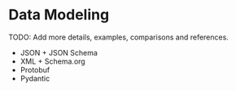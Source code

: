 # Data Modeling

TODO: Add more details, examples, comparisons and references.

- JSON + JSON Schema
- XML + Schema.org
- Protobuf
- Pydantic
